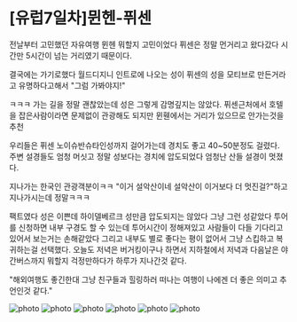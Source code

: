 # [유럽7일차]뮌헨-퓌센

전날부터 고민했던 자유여행 뮌헨 뭐할지 고민이었다 퓌센은 정말 먼거리고 왔다갔다 시간만 5시간이 넘는 거리였기 때문이다.

결국에는 가기로했다 월드디지니 인트로에 나오는 성이 퓌센의 성을 모티브로 만든거라고 유명하다고해서 "그럼 가봐야지!"

ㅋㅋㅋ 가는 길을 정말 괜찮았는데 성은 그렇게 감명깊지는 않았다. 퓌센근처에서 호텔을 잡은사람이라면 문제없이 관광해도 되지만 뮌휀에서는 거리가 있으므로 안가는것을 추천

우리들은 퓌센 노이슈반슈타인성까지 걸어가는데 경치도 좋고 40~50분정도 걸렸다. 주변 설경들도 엄청 머싯고 정말 성보다는 경치에 압도되었다 엄청난 산들 설경이 멋졌다.

지나가는 한국인 관광객분이ㅋㅋ "이거 설악산이네 설악산이 이거보다 더 멋진걸?"하고 지나가시는데 정말ㅋㅋㅋ

팩트였다 성은 이쁜데 하이델베르크 성만큼 압도되지는 않았다 그냥 그런 성같았다 투어를 신청하면 내부 구경도 할 수 있는데 투어시간이 정해져있고 사람들이 다들 기다리고 있어서 보는거는 손해같았다 그리고 내부도 별로 좋다는 평이 없어서 그냥 스킵하고 복귀하는걸 선택했다. 오늘도 저녁은 버거킹이구나 하면서 지하철에서 저녁과 다음날은 야간버스까지 뭐할지 걱정만하다가 하루가 지나간것 같다.

"해외여행도 좋긴한대 그냥 친구들과 힐링하러 떠나는 여행이 나에겐 더 좋은 의미고 추언인것 같다."

![photo](https://4log.dev/20190803135401/20171211_120841.jpg)
![photo](https://4log.dev/20190803135354/20171211_130311.jpg)
![photo](https://4log.dev/20190803135357/20171211_124538.jpg)
![photo](https://4log.dev/20190803135352/20171211_140049.jpg)
![photo](https://4log.dev/20190803135350/20171211_140303.jpg)
![photo](https://4log.dev/20190803135359/20171211_142241.jpg)
